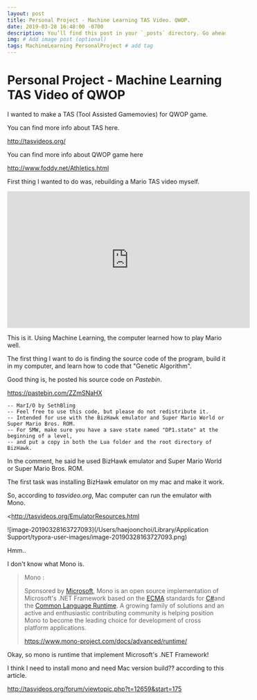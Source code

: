 ```yaml
---
layout: post
title: Personal Project - Machine Learning TAS Video. QWOP.
date: 2019-03-28 16:48:00 -0700
description: You’ll find this post in your `_posts` directory. Go ahead and edit it and re-build the site to see your changes. # Add post description (optional)
img: # Add image post (optional)
tags: MachineLearning PersonalProject # add tag
---
```


# Personal Project - Machine Learning TAS Video of QWOP

I wanted to make a TAS (Tool Assisted Gamemovies) for QWOP game.



You can find more info about TAS here.

<http://tasvideos.org/>



You can find more info about QWOP game here

<http://www.foddy.net/Athletics.html>



First thing I wanted to do was, rebuilding a Mario TAS video myself. 

<iframe width="560" height="315" src="https://www.youtube.com/embed/qv6UVOQ0F44" frameborder="0" allow="accelerometer; autoplay; encrypted-media; gyroscope; picture-in-picture" allowfullscreen></iframe>

This is it. Using Machine Learning, the computer learned how to play Mario well. 

The first thing I want to do is finding the source code of the program, build it in my computer, and learn how to code that "Genetic Algorithm". 



Good thing is, he posted his source code on *Pastebin*. 

<https://pastebin.com/ZZmSNaHX>

```
-- MarI/O by SethBling
-- Feel free to use this code, but please do not redistribute it.
-- Intended for use with the BizHawk emulator and Super Mario World or Super Mario Bros. ROM.
-- For SMW, make sure you have a save state named "DP1.state" at the beginning of a level,
-- and put a copy in both the Lua folder and the root directory of BizHawk.
```

In the comment, he said he used BizHawk emulator and Super Mario World or Super Mario Bros. ROM. 



The first task was installing BizHawk emulator on my mac and make it work. 

So, according to *tasvideo.org*, Mac computer can run the emulator with Mono. 

<http://tasvideos.org/EmulatorResources.html

![image-20190328163727093](/Users/haejoonchoi/Library/Application Support/typora-user-images/image-20190328163727093.png)

Hmm.. 

I don't know what Mono is. 



> Mono : 
>
> Sponsored by [Microsoft](https://www.microsoft.com/), Mono is an open source implementation of Microsoft's .NET Framework based on the [ECMA](https://www.mono-project.com/docs/about-mono/languages/ecma/) standards for [C#](https://www.mono-project.com/docs/about-mono/languages/csharp/)and the [Common Language Runtime](https://www.mono-project.com/docs/advanced/runtime/). A growing family of solutions and an active and enthusiastic contributing community is helping position Mono to become the leading choice for development of cross platform applications.
>
> <https://www.mono-project.com/docs/advanced/runtime/>



Okay, so mono is runtime that implement Microsoft's .NET Framework! 

I think I need to install mono and need Mac version build?? according to this article.

<http://tasvideos.org/forum/viewtopic.php?t=12659&start=175> 